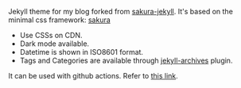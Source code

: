 Jekyll theme for my blog forked from [sakura-jekyll](https://github.com/oxalorg/sakura-jekyll). It's based on the minimal css framework: [sakura](https://github.com/oxalorg/sakura)

- Use CSSs on CDN.
- Dark mode available.
- Datetime is shown in ISO8601 format.
- Tags and Categories are available through [jekyll-archives](https://github.com/jekyll/jekyll-archives) plugin.

It can be used with github actions. Refer to [this link](https://jekyllrb.com/docs/continuous-integration/github-actions/#setting-up-the-action).
